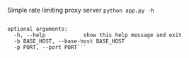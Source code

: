 Simple rate limiting proxy server
`python app.py -h`
```usage: app.py [-h] -b BASE_HOST -p PORT

optional arguments:
  -h, --help            show this help message and exit
  -b BASE_HOST, --base-host BASE_HOST
  -p PORT, --port PORT```
